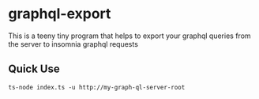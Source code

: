 # graphql-export

This is a teeny tiny program that helps to export your graphql queries from the server to insomnia graphql requests

## Quick Use

`ts-node index.ts -u http://my-graph-ql-server-root`
